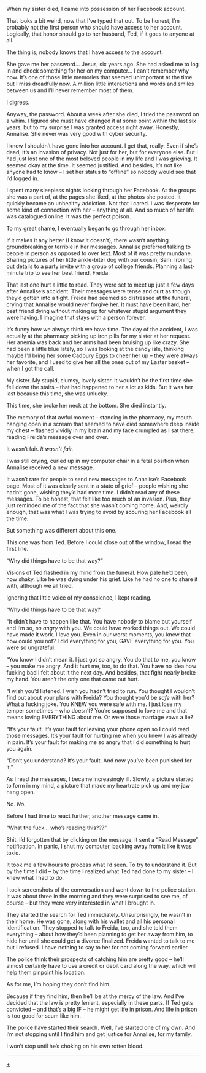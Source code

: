 When my sister died, I came into possession of her Facebook account.

That looks a bit weird, now that I’ve typed that out. To be honest, I’m probably not the first person who should have access to her account. Logically, that honor should go to her husband, Ted, if it goes to anyone at all.

The thing is, nobody knows that I have access to the account.

She gave me her password… Jesus, six years ago. She had asked me to log in and check something for her on my computer… I can’t remember why now. It’s one of those little memories that seemed unimportant at the time but I miss dreadfully now. A million little interactions and words and smiles between us and I’ll never remember most of them.

I digress.

Anyway, the password. About a week after she died, I tried the password on a whim. I figured she must have changed it at some point within the last six years, but to my surprise I was granted access right away. Honestly, Annalise. She never was very good with cyber security.

I know I shouldn’t have gone into her account. I get that, really. Even if she’s dead, it’s an invasion of privacy. Not just for her, but for everyone else. But I had just lost one of the most beloved people in my life and I was grieving. It seemed okay at the time. It seemed justified. And besides, it’s not like anyone had to know – I set her status to “offline” so nobody would see that I’d logged in.

I spent many sleepless nights looking through her Facebook. At the groups she was a part of, at the pages she liked, at the photos she posted. It quickly became an unhealthy addiction. Not that I cared. I was desperate for some kind of connection with her – anything at all. And so much of her life was catalogued online. It was the perfect poison.

To my great shame, I eventually began to go through her inbox.

If it makes it any better (I know it doesn’t), there wasn’t anything groundbreaking or terrible in her messages. Annalise preferred talking to people in person as opposed to over text. Most of it was pretty mundane. Sharing pictures of her little ankle-biter dog with our cousin, Sam. Ironing out details to a party invite with a group of college friends. Planning a last-minute trip to see her best friend, Freida.

That last one hurt a little to read. They were set to meet up just a few days after Annalise’s accident. Their messages were tense and curt as though they’d gotten into a fight. Freida had seemed so distressed at the funeral, crying that Annalise would never forgive her. It must have been hard, her best friend dying without making up for whatever stupid argument they were having. I imagine that stays with a person forever.

It’s funny how we always think we have time. The day of the accident, I was actually at the pharmacy picking up iron pills for my sister at her request. Her anemia was back and her arms had been bruising up like crazy. She had been a little blue lately, so I was looking at the candy isle, thinking maybe I’d bring her some Cadbury Eggs to cheer her up – they were always her favorite, and I used to give her all the ones out of my Easter basket – when I got the call.

My sister. My stupid, clumsy, lovely sister. It wouldn’t be the first time she fell down the stairs – that had happened to her a lot as kids. But it was her last because this time, she was unlucky.

This time, she broke her neck at the bottom. She died instantly.

The memory of that awful moment – standing in the pharmacy, my mouth hanging open in a scream that seemed to have died somewhere deep inside my chest – flashed vividly in my brain and my face crumpled as I sat there, reading Freida’s message over and over.

It wasn’t fair. *It wasn’t fair.*

I was still crying, curled up in my computer chair in a fetal position when Annalise received a new message.

It wasn’t rare for people to send new messages to Annalise’s Facebook page. Most of it was clearly sent in a state of grief – people wishing she hadn’t gone, wishing they’d had more time. I didn’t read any of these messages. To be honest, that felt like too much of an invasion. Plus, they just reminded me of the fact that she wasn’t coming home. And, weirdly enough, that was what I was trying to avoid by scouring her Facebook all the time.

But something was different about this one.

This one was from Ted. Before I could close out of the window, I read the first line.

“Why did things have to be that way?”

Visions of Ted flashed in my mind from the funeral. How pale he’d been, how shaky. Like he was dying under his grief. Like he had no one to share it with, although we all tried.

Ignoring that little voice of my conscience, I kept reading.

“Why did things have to be that way?

“It didn’t have to happen like that. You have nobody to blame but yourself and I’m so, *so angry* with you. We could have worked things out. We could have made it work. I love you. Even in our worst moments, you knew that – how could you not? I did everything for you, GAVE everything for you. You were so ungrateful.

“You know I didn’t mean it. I just got so angry. You do that to me, you know – you make me angry. And it hurt me, too, to do that. You have no idea how fucking bad I felt about it the next day. And besides, that fight nearly broke my hand. You aren’t the only one that came out hurt.

“I wish you’d listened. I wish you hadn’t tried to run. You thought I wouldn’t find out about your plans with Freida? You thought you’d be *safe* with her? What a fucking joke. You KNEW you were safe with me. I just lose my temper sometimes – who doesn’t? You’re supposed to love me and that means loving EVERYTHING about me. Or were those marriage vows a lie?

“It’s your fault. It’s your fault for leaving your phone open so I could read those messages. It’s your fault for hurting me when you knew I was already in pain. It’s your fault for making me so angry that I did something to hurt you again.

“Don’t you understand? It’s your fault. And now you’ve been punished for it.”

As I read the messages, I became increasingly ill. Slowly, a picture started to form in my mind, a picture that made my heartrate pick up and my jaw hang open.

No. *No.*

Before I had time to react further, another message came in.

“What the fuck… who’s reading this???”

Shit. I’d forgotten that by clicking on the message, it sent a “Read Message” notification. In panic, I shut my computer, backing away from it like it was toxic.

It took me a few hours to process what I’d seen. To try to understand it. But by the time I did – by the time I realized what Ted had done to my sister – I knew what I had to do.

I took screenshots of the conversation and went down to the police station. It was about three in the morning and they were surprised to see me, of course – but they were very interested in what I brought in.

They started the search for Ted immediately. Unsurprisingly, he wasn’t in their home. He was gone, along with his wallet and all his personal identification. They stopped to talk to Freida, too, and she told them everything – about how they’d been planning to get her away from him, to hide her until she could get a divorce finalized. Freida wanted to talk to me but I refused. I have nothing to say to her for not coming forward earlier.

The police think their prospects of catching him are pretty good – he’ll almost certainly have to use a credit or debit card along the way, which will help them pinpoint his location.

As for me, I’m hoping they don’t find him.

Because if they find him, then he’ll be at the mercy of the law. And I’ve decided that the law is pretty lenient, especially in these parts. If Ted gets convicted – and that’s a big IF – he might get life in prison. And life in prison is too good for scum like him.

The police have started their search. Well, I’ve started one of my own. And I’m not stopping until I find him and get justice for Annalise, for my family.

I won’t stop until he’s choking on his own rotten blood.

***

[+](https://www.facebook.com/ronavaselaar/?ref=bookmarks)